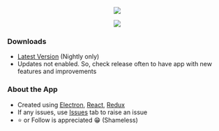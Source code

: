 <p align="center">
  <img src='https://raw.githubusercontent.com/codeph0/TimeRaptor/master/assets/Top.png' />
</p>

<a href='https://github.com/codeph0/TimeRaptor/actions/workflows/build.yml'>
  <p align='center'>
    <img src='https://github.com/codeph0/TimeRaptor/actions/workflows/build.yml/badge.svg' />
  </p>
</a>

### Downloads

- [Latest Version](https://github.com/codeph0/TimeRaptor/releases/latest) (Nightly only)
- Updates not enabled. So, check release often to have app with new features and improvements

### About the App

- Created using [Electron](https://www.electronjs.org/), [React](https://reactjs.org/), [Redux](https://redux.js.org/)
- If any issues, use [Issues](https://github.com/codeph0/TimeRaptor/issues) tab to raise an issue
- ⭐ or Follow is appreciated 😁 (Shameless)
